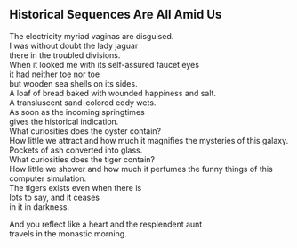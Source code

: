 Historical Sequences Are All Amid Us
------------------------------------
The electricity myriad vaginas are disguised.  
I was without doubt the lady jaguar  
there in the troubled divisions.  
When it looked me with its self-assured faucet eyes  
it had neither toe nor toe  
but wooden sea shells on its sides.  
A loaf of bread baked with wounded happiness and salt.  
A transluscent sand-colored eddy wets.  
As soon as the incoming springtimes  
gives the historical indication.  
What curiosities does the oyster contain?  
How little we attract and how much it magnifies the mysteries of this galaxy.  
Pockets of ash converted into glass.  
What curiosities does the tiger contain?  
How little we shower and how much it perfumes the funny things of this computer simulation.  
The tigers exists even when there is  
lots to say, and it ceases  
in it in darkness.  
  
And you reflect like a heart and the resplendent aunt  
travels in the monastic morning.  
